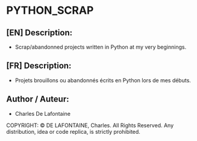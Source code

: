 # PYTHON_SCRAP

## [EN] Description:
- Scrap/abandonned projects written in Python at my very beginnings.

## [FR] Description:
- Projets brouillons ou abandonnés écrits en Python lors de mes débuts.

## Author / Auteur:
- Charles De Lafontaine

COPYRIGHT: 
© DE LAFONTAINE, Charles. All Rights Reserved. Any distribution, idea or code replica, is strictly prohibited.
